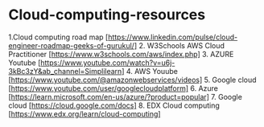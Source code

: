 # Cloud-computing-resources

1.Cloud computing road map [https://www.linkedin.com/pulse/cloud-engineer-roadmap-geeks-of-gurukul/]
2. W3Schools AWS Cloud Practitioner  [https://www.w3schools.com/aws/index.php]
3. AZURE Youtube [https://www.youtube.com/watch?v=u6j-3kBc3zY&ab_channel=Simplilearn]
4. AWS Youube [https://www.youtube.com/@amazonwebservices/videos]
5. Google cloud [https://www.youtube.com/user/googlecloudplatform] 
6. Azure [https://learn.microsoft.com/en-us/azure/?product=popular]
7. Google cloud [https://cloud.google.com/docs]
8. EDX Cloud computing [https://www.edx.org/learn/cloud-computing]


